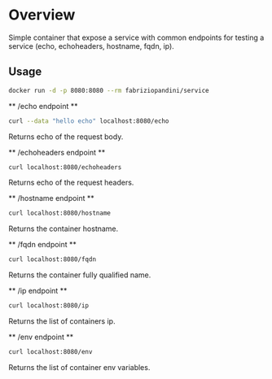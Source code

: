 # Overview

Simple container that expose a service with common endpoints for testing a service (echo, echoheaders, hostname, fqdn, ip).

## Usage

```bash
docker run -d -p 8080:8080 --rm fabriziopandini/service
```

** /echo endpoint **

```bash
curl --data "hello echo" localhost:8080/echo
```

Returns echo of the request body.

** /echoheaders endpoint **

```bash
curl localhost:8080/echoheaders
```

Returns echo of the request headers.

** /hostname endpoint **

```bash
curl localhost:8080/hostname
```

Returns the container hostname.

** /fqdn endpoint **

```bash
curl localhost:8080/fqdn
```

Returns the container fully qualified name.

** /ip endpoint **

```bash
curl localhost:8080/ip
```

Returns the list of containers ip.

** /env endpoint **

```bash
curl localhost:8080/env
```

Returns the list of container env variables.
